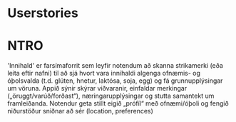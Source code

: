 # Userstories

# NTRO
'Innihald' er farsímaforrit sem leyfir notendum að skanna strikamerki (eða leita eftir nafni) til að sjá hvort vara innihaldi algenga ofnæmis- og óþolsvalda (t.d. glúten, hnetur, laktósa, soja, egg) og fá grunnupplýsingar um vöruna. Appið sýnir skýrar viðvaranir, einfaldar merkingar („öruggt/varúð/forðast“), næringarupplýsingar og stutta samantekt um framleiðanda. Notendur geta stillt eigið „prófíl“ með ofnæmi/óþoli og fengið niðurstöður sniðnar að sér (location, preferences)



